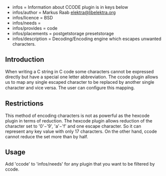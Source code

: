 - infos = Information about CCODE plugin is in keys below
- infos/author = Markus Raab <elektra@libelektra.org>
- infos/licence = BSD
- infos/needs =
- infos/provides = code
- infos/placements = postgetstorage presetstorage
- infos/description = Decoding/Encoding engine which escapes unwanted characters.

## Introduction ##

When writing a C string in C code some characters cannot be expressed 
directly but have a special one letter abbreviation. 
The ccode plugin allows us to map any single escaped 
character to be replaced by another single character and vice versa. 
The user can conﬁgure this mapping.

## Restrictions ##

This method of encoding characters is not as powerful as the hexcode plugin in terms of reduction. 
The hexcode plugin allows reduction of the character set to '0'−'9', 'a'−'f' and one escape character. 
So it can represent any key value with only 17 characters. 
On the other hand, ccode cannot reduce the set more than by half.


## Usage ##

Add 'ccode' to 'infos/needs' for any plugin that you want to be filtered by ccode.
